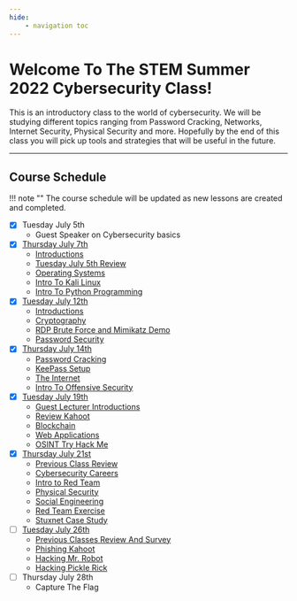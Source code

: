 ```yaml
---
hide:
    - navigation toc
---
```


# Welcome To The STEM Summer 2022 Cybersecurity Class!

This is an introductory class to the world of cybersecurity. We will be studying
different topics ranging from Password Cracking, Networks, Internet Security, 
Physical Security and more. Hopefully by the end of this class you will pick up
tools and strategies that will be useful in the future. 

---

## Course Schedule

!!! note ""
    The course schedule will be updated as new lessons are created and completed.

- [x] Tuesday July 5th
    - Guest Speaker on Cybersecurity basics
- [x] [Thursday July 7th](summer2022/07-07-22.md) 
    - [Introductions](summer2022/07-07-22.md#introductions)
    - [Tuesday July 5th Review](summer2022/07-07-22.md#tuesday-july-5th-review)
    - [Operating Systems](summer2022/07-07-22.md#operating-systems)
    - [Intro To Kali Linux](summer2022/07-07-22.md#intro-to-kali-linux)
    - [Intro To Python Programming](summer2022/07-07-22.md#intro-to-python-programming)
- [x] [Tuesday July 12th](summer2022/07-12-22.md)
    - [Introductions](summer2022/07-12-22.md#introductions)
    - [Cryptography](summer2022/07-12-22.md#cryptography)
    - [RDP Brute Force and Mimikatz Demo](summer2022/07-12-22.md#rdp-brute-force-and-mimikatz-demo)
    - [Password Security](summer2022/07-12-22.md#password-security)
- [x] [Thursday July 14th](summer2022/07-14-22.md)
    - [Password Cracking](summer2022/07-14-22.md#password-cracking)
    - [KeePass Setup](summer2022/07-14-22.md#keepass-setup)
    - [The Internet](summer2022/07-14-22.md#the-internet) 
    - [Intro To Offensive Security](summer2022/07-14-22.md#intro-to-offensive-security)
- [x] [Tuesday July 19th](summer2022/07-19-22.md)
    - [Guest Lecturer Introductions](summer2022/07-19-22.md#guest-lecturer-introductions)
    - [Review Kahoot](summer2022/07-19-22.md#review-kahoot)
    - [Blockchain](summer2022/07-19-22.md#blockchain)
    - [Web Applications](summer2022/07-19-22.md#web-applications)
    - [OSINT Try Hack Me](summer2022/07-19-22.md#osint-try-hack-me)
- [x] [Thursday July 21st](summer2022/07-21-22.md)
    - [Previous Class Review](summer2022/07-21-22.md#previous-class-review)
    - [Cybersecurity Careers](summer2022/07-21-22.md#cybersecurity-careers)
    - [Intro to Red Team](summer2022/07-21-22.md#intro-to-red-team)
    - [Physical Security](summer2022/07-21-22.md#physical-security)
    - [Social Engineering](summer2022/07-21-22.md#social-engineering)
    - [Red Team Exercise](summer2022/07-21-22.md#red-team-exercise)
    - [Stuxnet Case Study](summer2022/07-21-22.md#stuxnet-case-study)
- [ ] [Tuesday July 26th](summer2022/07-26-22.md)
    - [Previous Classes Review And Survey](summer2022/07-26-22.md#previous-classes-review-and-survey)
    - [Phishing Kahoot](summer2022/07-26-22.md#phishing-kahoot) 
    - [Hacking Mr. Robot](summer2022/07-26-22.md#hacking-mr-robot)
    - [Hacking Pickle Rick](summer2022/07-26-22.md#hacking-pickle-rick)
- [ ] Thursday July 28th 
    - Capture The Flag
